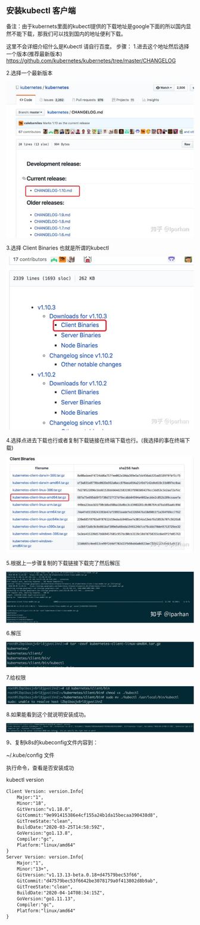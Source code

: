 ## 安装kubectl 客户端



备注：由于kubernets里面的kubectl提供的下载地址是google下面的所以国内显然不能下载，那我们可以找到国内的地址便利下载。

这里不会详细介绍什么是Kubectl 请自行百度。
步骤：
1.进去这个地址然后选择一个版本(推荐最新版本)
https://github.com/kubernetes/kubernetes/tree/master/CHANGELOG


2.选择一个最新版本

![img](assets/v2-2cba8a3db342e135f6dd943b1a75f942_720w.jpg)


3.选择 Client Binaries 也就是所谓的kubectl

![img](assets/v2-fdccf4f590ae8aefceec0d2f8865c167_720w.jpg)



4.选择点进去下载也行或者复制下载链接在终端下载也行。(我选择的事在终端下载)

![img](assets/v2-1605cbe77db891951429c4296a49dcb6_720w.jpg)


5.根据上一步骤复制的下载链接下载完了然后解压

![img](assets/v2-3f3a227a0e79248d9d6069bd083d91d1_720w.jpg)


6.解压

![img](assets/v2-fdcd8235de5365eadcf996fe8084085f_720w.jpg)



7.给权限

![img](assets/v2-655cfe9ae9c0419052b9cb704ca936a2_720w.jpg)


8.如果能看到这个就说明安装成功。

![img](assets/v2-eda06e75db276a81098d865eef5ec836_720w.jpg)





9、复制k8s的kubeconfig文件内容到：

~/.kube/config 文件

执行命令，查看是否安装成功

kubectl version

```shell
Client Version: version.Info{
    Major:"1",
    Minor:"18", 
    GitVersion:"v1.18.0",
    GitCommit:"9e991415386e4cf155a24b1da15becaa390438d8", 
    GitTreeState:"clean", 
    BuildDate:"2020-03-25T14:58:59Z", 
    GoVersion:"go1.13.8", 
    Compiler:"gc", 
    Platform:"linux/amd64"
}
Server Version: version.Info{
    Major:"1", 
    Minor:"13+", 
    GitVersion:"v1.13.13-beta.0.18+d47579bec53f66", 
    GitCommit:"d47579bec53f6642be3078179a0f413802d8b9ab", 
    GitTreeState:"clean", 
    BuildDate:"2020-04-14T08:34:15Z", 
    GoVersion:"go1.11.13", 
    Compiler:"gc", 
    Platform:"linux/amd64"
}
```

